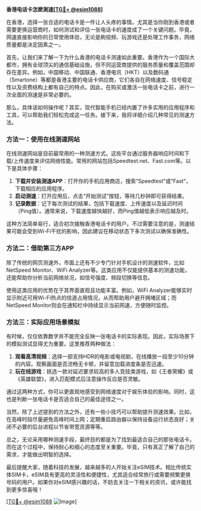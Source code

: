 **香港电话卡怎麽測速[[TG💪+ @esim1088](https://t.me/s/esim1088)]**

在香港，选择一张合适的电话卡是一件让人头疼的事情。尤其是当你刚到香港或者需要更换运营商时，如何测试和评估一张电话卡的速度成了一个关键问题。毕竟，网速直接影响你的日常使用体验，无论是刷视频、玩游戏还是处理工作事务，网络质量都是决定因素之一。

首先，让我们来了解一下为什么香港的电话卡测速如此重要。香港作为一个国际大都市，拥有全球顶尖的通信基础设施，但不同运营商提供的服务质量和覆盖范围却存在差异。例如，中国移动、中国联通、香港电讯（HKT）以及数码通（Smartone）等都是香港主要的电话卡供应商，它们各自在网络速度、信号稳定性以及资费结构上都有自己的特点。因此，在购买或激活一张电话卡之前，进行一次全面的测速是非常必要的。

那么，具体该如何操作呢？其实，现代智能手机已经内置了许多实用的应用程序和工具，可以帮助我们轻松完成这一任务。接下来，我将详细介绍几种常见的测速方法。

### 方法一：使用在线测速网站

在线测速网站是目前最常用的一种测速方式。这些平台通过服务器响应时间和下载/上传速度来评估网络性能。常用的网站包括Speedtest.net、Fast.com等。以下是具体步骤：

1. **下载并安装测速APP**：打开你的手机应用商店，搜索“Speedtest”或“Fast”，下载相应的应用程序。
2. **启动测速**：打开应用后，点击“开始测试”按钮，等待几秒钟即可获得结果。
3. **记录数据**：记下每次测试的结果，包括下载速度、上传速度以及延迟时间（Ping值）。通常来说，下载速度越快越好，而Ping值越低表示响应越及时。

这种方法简单易行，适合初次接触香港电话卡的用户。不过需要注意的是，测速结果可能会受到Wi-Fi干扰的影响，因此建议在移动状态下多次测试以确保准确性。

### 方法二：借助第三方APP

除了传统的网页测速外，市面上还有不少专门针对手机设计的测速软件，比如NetSpeed Monitor、WiFi Analyzer等。这类应用不仅能提供基本的测速功能，还能帮助你分析当前网络状况，如信号强度、频段切换等信息。

使用这类应用的优势在于其界面直观且功能丰富。例如，WiFi Analyzer能够实时显示附近可用Wi-Fi热点的信道占用情况，从而帮助用户避开拥堵区域；而NetSpeed Monitor则会在通知栏中持续显示当前网速，方便随时监控。

### 方法三：实际应用场景模拟

有时候，仅仅依靠数字并不能完全反映一张电话卡的实际表现。因此，实际场景下的模拟测试显得尤为重要。这里推荐两种做法：

1. **观看高清视频**：选择一部支持HDR的电影或电视剧，在线播放一段至少10分钟的内容。观察画面是否流畅无卡顿，并留意加载进度条是否迅速。
2. **玩在线游戏**：挑选一款对延迟要求较高的多人竞技类游戏，如《王者荣耀》或《英雄联盟》，进入匹配模式后注意操作反应是否灵敏。

通过这两种方式，你可以更直观地感受到网络速度对于娱乐体验的影响。同时，这也是判断一张电话卡是否适合自己的最佳途径之一。

当然，除了上述提到的方法之外，还有一些小技巧可以帮助提升测速效果。比如，在高峰时段尽量避免高峰时间上网；定期重启路由器以保持设备运行状态良好；关闭不必要的后台进程以节省带宽资源等等。

总之，无论采用哪种测速手段，最终目的都是为了找到最适合自己的那张电话卡。而在这个过程中，保持耐心和细心的态度至关重要。毕竟，只有真正了解了自己的需求，才能做出明智的选择。

最后提醒大家，随着科技的发展，越来越多的人开始关注eSIM技术。相比传统实体SIM卡，eSIM具有更高的灵活性和便捷性，尤其适合经常旅行或需要频繁更换号码的用户。如果你对eSIM感兴趣的话，不妨去关注一下相关的资讯，或许能找到更多惊喜哦！

[[TG💪+ @esim1088](https://t.me/s/esim1088) ![Image](https://i.postimg.cc/4NQfJmqS/Snipaste-2025-05-13-00-14-12.png)]